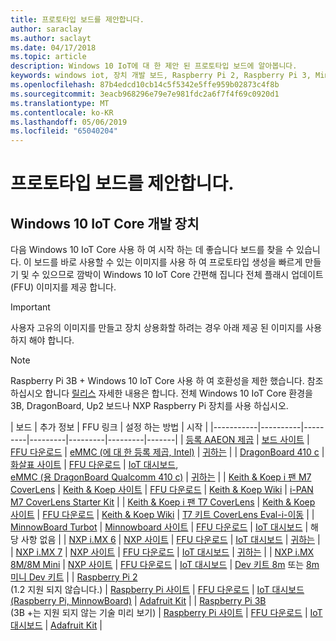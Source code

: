 ```yaml
---
title: 프로토타입 보드를 제안합니다.
author: saraclay
ms.author: saclayt
ms.date: 04/17/2018
ms.topic: article
description: Windows 10 IoT에 대 한 제안 된 프로토타입 보드에 알아봅니다.
keywords: windows iot, 장치 개발 보드, Raspberry Pi 2, Raspberry Pi 3, Minnowboard 최대, Dragonboard
ms.openlocfilehash: 87b4edcd10cb14c5f5342e5ffe959b02873c4f8b
ms.sourcegitcommit: 3eacb968296e79e7e981fdc2a6f7f4f69c0920d1
ms.translationtype: MT
ms.contentlocale: ko-KR
ms.lasthandoff: 05/06/2019
ms.locfileid: "65040204"
---
```

# <a name="suggested-prototype-boards"></a>프로토타입 보드를 제안합니다.

## <a name="windows-10-iot-core-development-devices"></a>Windows 10 IoT Core 개발 장치
다음 Windows 10 IoT Core 사용 하 여 시작 하는 데 좋습니다 보드를 찾을 수 있습니다. 이 보드를 바로 사용할 수 있는 이미지를 사용 하 여 프로토타입 생성을 빠르게 만들기 및 수 있으므로 깜박이 Windows 10 IoT Core 간편해 집니다 전체 플래시 업데이트 (FFU) 이미지를 제공 합니다.

> [!IMPORTANT]
> 사용자 고유의 이미지를 만들고 장치 상용화할 하려는 경우 아래 제공 된 이미지를 사용 하지 해야 합니다.

> [!NOTE]
> Raspberry Pi 3B + Windows 10 IoT Core 사용 하 여 호환성을 제한 했습니다. 참조 하십시오 합니다 [릴리스](https://docs.microsoft.com/en-us/windows/iot-core/release-notes/insider/rpi3bp) 자세한 내용은 합니다. 전체 Windows 10 IoT Core 환경을 3B, DragonBoard, Up2 보드나 NXP Raspberry Pi 장치를 사용 하십시오. 


| 보드 | 추가 정보 | FFU 링크 | 설정 하는 방법 | 시작 |
|-----------|----------|---------|---------|---------|---------|-------|
| [등록 AAEON 제곱](https://up-board.org/upsquared/specifications/) | [보드 사이트](https://up-shop.org/28-up-squared) | [FFU 다운로드](https://downloads.up-community.org/?post_type=wpdmpro&p=204&preview=true) | [eMMC (에 대 한 등록 제곱, Intel)](DeviceSetup.md#flashing-with-emmc-for-up-squared-other-intel-devices) | [귀하는](https://up-shop.org/home/270-up-squared.html) | 
| [DragonBoard 410 c](https://developer.qualcomm.com/hardware/dragonboard-410c) | [화살표 사이트](https://www.arrow.com/en/products/dragonboard410c/arrow-development-tools) | [FFU 다운로드](https://www.microsoft.com/en-us/software-download/windows10IoTCore#!) | [IoT 대시보드](DeviceSetup.md#using-the-iot-dashboard-dragonboard-410c),<br>[eMMC (용 DragonBoard Qualcomm 410 c)](DeviceSetup.md#flashing-with-emmc-for-up-squared-other-intel-devices) | [귀하는](https://www.arrow.com/en/products/dragonboard410c/arrow-development-tools) | 
| [Keith & Koep i 팬 M7 CoverLens](https://keith-koep.com/de/produkte/produkte-hmi/i-pan-m7-coverlens-arm-touch-panel-pc-eigenschaften/) | [Keith & Koep 사이트](https://keith-koep.com/de/produkte/produkte-hmi/i-pan-m7-coverlens-arm-touch-panel-computer-technische-daten/) | [FFU 다운로드](https://support.keith-koep.com/service/doku.php/service/winiot/images) | [Keith & Koep Wiki](https://support.keith-koep.com/service/doku.php/service/hardware/panel/ipanm7) | [i-PAN M7 CoverLens Starter Kit](https://keith-koep.com/de/produkte/produkte-eval-kits/i-pan-m7-coverlens-starter-kit-technische-daten/) | 
| [Keith & Koep i 팬 T7 CoverLens](https://keith-koep.com/de/produkte/produkte-hmi/i-pan-t7-coverlens-arm-touch-panel-pc-eigenschaften/) | [Keith & Koep 사이트](https://keith-koep.com/de/produkte/produkte-hmi/i-pan-t7-coverlens-arm-touch-panel-computer-technische-daten/) | [FFU 다운로드](https://support.keith-koep.com/service/doku.php/service/winiot/images) | [Keith & Koep Wiki](https://support.keith-koep.com/service/doku.php/service/hardware/panel/ipant7) | [T7 키트 CoverLens Eval-i-이동](https://keith-koep.com/de/produkte/produkte-eval-kits/i-pan-t7-coverlens-eval-kit-technische-daten/) | 
| [MinnowBoard Turbot](https://minnowboard.org) | [Minnowboard 사이트](https://minnowboard.org/get-a-board) | [FFU 다운로드](https://www.microsoft.com/en-us/software-download/windows10IoTCore#!) | [IoT 대시보드](DeviceSetup.md#using-the-iot-dashboard-raspberry-pi-minnowboard-nxp) | 해당 사항 없음 |
| [NXP i.MX 6](https://www.nxp.com/products/processors-and-microcontrollers/arm-based-processors-and-mcus/i.mx-applications-processors/i.mx-6-processors:IMX6X_SERIES) | [NXP 사이트](https://www.nxp.com/products/processors-and-microcontrollers/arm-based-processors-and-mcus/i.mx-applications-processors/i.mx-6-processors:IMX6X_SERIES) | [FFU 다운로드](https://github.com/ms-iot/imx-iotcore) | [IoT 대시보드](https://docs.microsoft.com/en-us/windows/iot-core/tutorials/quickstarter/devicesetup#using-the-iot-dashboard-raspberry-pi-minnowboard-nxp) | [귀하는](https://www.solid-run.com/nxp-family/hummingboard/imx6-win-10-iot-core/) | 
| [NXP i.MX 7](https://www.nxp.com/products/processors-and-microcontrollers/arm-based-processors-and-mcus/i.mx-applications-processors/i.mx-7-processors:IMX7-SERIES) | [NXP 사이트](https://www.nxp.com/products/processors-and-microcontrollers/arm-based-processors-and-mcus/i.mx-applications-processors/i.mx-7-processors:IMX7-SERIES) | [FFU 다운로드](https://github.com/ms-iot/imx-iotcore) | [IoT 대시보드](https://docs.microsoft.com/en-us/windows/iot-core/tutorials/quickstarter/devicesetup#using-the-iot-dashboard-raspberry-pi-minnowboard-nxp) | [귀하는](https://www.compulab.com/products/iot-gateways/iot-gate-imx7-nxp-i-mx-7-internet-of-things-gateway/) | 
| [NXP i.MX 8M/8M Mini](https://www.nxp.com/products/processors-and-microcontrollers/arm-based-processors-and-mcus/i.mx-applications-processors/i.mx-8-processors:IMX8-SERIES) | [NXP 사이트](https://www.nxp.com/products/processors-and-microcontrollers/arm-based-processors-and-mcus/i.mx-applications-processors/i.mx-8-processors:IMX8-SERIES) | [FFU 다운로드](https://github.com/ms-iot/imx-iotcore) | [IoT 대시보드](https://docs.microsoft.com/en-us/windows/iot-core/tutorials/quickstarter/devicesetup#using-the-iot-dashboard-raspberry-pi-minnowboard-nxp) | [Dev 키트 8m](https://www.nxp.com/support/developer-resources/software-development-tools/i.mx-developer-resources/evaluation-kit-for-the-i.mx-8m-applications-processor:MCIMX8M-EVK) 또는 [8m 미니 Dev 키트](https://www.nxp.com/support/developer-resources/software-development-tools/i.mx-developer-resources/evaluation-kit-for-the-i.mx-8m-mini-applications-processor:8MMINILPD4-EVK) |
| [Raspberry Pi 2](https://www.raspberrypi.org/products/raspberry-pi-2-model-b/)<br> (1.2 지원 되지 않습니다.) | [Raspberry Pi 사이트](https://www.raspberrypi.org/products/raspberry-pi-2-model-b/) | [FFU 다운로드](https://www.microsoft.com/en-us/software-download/windows10IoTCore#!) | [IoT 대시보드 (Raspberry Pi, MinnowBoard)](DeviceSetup.md#using-the-iot-dashboard-raspberry-pi-minnowboard-nxp) | [Adafruit Kit](https://docs.microsoft.com/en-us/windows/iot-core/tutorials/adafruitkit) | 
| [Raspberry Pi 3B](https://www.raspberrypi.org/products/raspberry-pi-3-model-b/)<br> (3B +는 지원 되지 않는 기술 미리 보기) | [Raspberry Pi 사이트](https://www.raspberrypi.org/products/raspberry-pi-3-model-b/) | [FFU 다운로드](https://www.microsoft.com/en-us/software-download/windows10IoTCore#!) | [IoT 대시보드](DeviceSetup.md#using-the-iot-dashboard-raspberry-pi-minnowboard-nxp) | [Adafruit Kit](https://docs.microsoft.com/en-us/windows/iot-core/tutorials/adafruitkit) |
